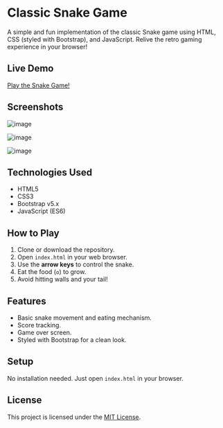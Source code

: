 # Classic Snake Game

A simple and fun implementation of the classic Snake game using HTML, CSS (styled with Bootstrap), and JavaScript. Relive the retro gaming experience in your browser!

## Live Demo

[Play the Snake Game!](https://dinakaran5120.github.io/Snake-Game/)

## Screenshots

![image](https://github.com/user-attachments/assets/ecc29e73-786f-4824-9f99-fe3e3da35713)

![image](https://github.com/user-attachments/assets/f61dbed1-23a9-46af-9c94-b832cb90b20d)

![image](https://github.com/user-attachments/assets/37a8881d-5237-4406-833f-6e05bbc542d9)



## Technologies Used

* HTML5
* CSS3
* Bootstrap v5.x
* JavaScript (ES6)

## How to Play

1.  Clone or download the repository.
2.  Open `index.html` in your web browser.
3.  Use the **arrow keys** to control the snake.
4.  Eat the food (`o`) to grow.
5.  Avoid hitting walls and your tail!

## Features

* Basic snake movement and eating mechanism.
* Score tracking.
* Game over screen.
* Styled with Bootstrap for a clean look.

## Setup

No installation needed. Just open `index.html` in your browser.

## License

This project is licensed under the [MIT License](LICENSE).
